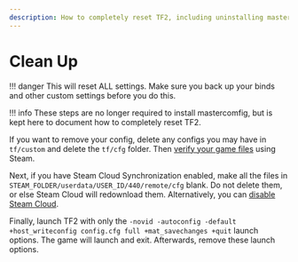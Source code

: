 ```yaml
---
description: How to completely reset TF2, including uninstalling mastercomfig or other configs.
---
```


# Clean Up

!!! danger
    This will reset ALL settings. Make sure you back up your binds and other custom settings before you do this.

!!! info
    These steps are no longer required to install mastercomfig, but is kept here to document how to completely reset TF2.

If you want to remove your config, delete any
configs you may have in `tf/custom` and delete the `tf/cfg` folder.
Then [verify your game files](https://support.steampowered.com/kb_article.php?ref=2037-QEUH-3335)
using Steam.

Next, if you have Steam Cloud Synchronization enabled, make all the files in
`STEAM_FOLDER/userdata/USER_ID/440/remote/cfg` blank. Do not delete them, or
else Steam Cloud will redownload them. Alternatively, you can
[disable Steam Cloud](https://support.steampowered.com/kb_article.php?ref=6736-QEIG-8941#enabling).

Finally, launch TF2 with only the
`-novid -autoconfig -default +host_writeconfig config.cfg full +mat_savechanges +quit` launch
options. The game will launch and exit. Afterwards, remove these launch options.
